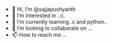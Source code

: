 - 👋 Hi, I’m @sajjapushyanth
- 👀 I’m interested in ..c.
- 🌱 I’m currently learning .c and python..
- 💞️ I’m looking to collaborate on ...
- 📫 How to reach me ...

<!---
sajjapushyanth/sajjapushyanth is a ✨ special ✨ repository because its `README.md` (this file) appears on your GitHub profile.
You can click the Preview link to take a look at your changes.
--->
